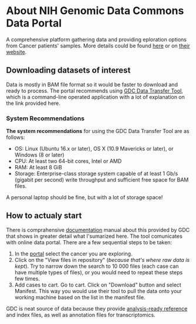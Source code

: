 # About NIH Genomic Data Commons Data Portal

A comprehensive platform gathering data and providing eploration options from Cancer patients' samples. More details could be found [here](https://github.com/NCI-GDC/gdc-docs) or on [their website](https://gdc.cancer.gov/).
 
 
## Downloading datasets of interest
 
Data is mostly in BAM file format so it would be faster to download and ready to process. 
The portal recommends using [GDC Data Transfer Tool](https://gdc.cancer.gov/access-data/gdc-data-transfer-tool), 
which is a command-line operated application with a lot of explanation on the link provided here.


### System Recommendations 

**The system recommendations** for using the GDC Data Transfer Tool are as follows:

- OS: Linux (Ubuntu 16.x or later), OS X (10.9 Mavericks or later), or Windows (8 or later)
- CPU: At least two 64-bit cores, Intel or AMD
- RAM: At least 8 GiB
- Storage: Enterprise-class storage system capable of at least 1 Gb/s (gigabit per second) write throughput and sufficient free space for BAM files.
 
A personal laptop should be fine, but with a lot of storage space!

## How to actualy start
 
 There is comprahensive [documentation](https://docs.gdc.cancer.gov/Data_Transfer_Tool/Users_Guide/Preparing_for_Data_Download_and_Upload/) manual about this provided by GDC that shows in greater detail what I'sumarized here.
 The tool comunicates with online data portal. There are a few sequential steps to be taken:
  1. In the [portal]() select the cancer you are exploring.
  2. Click on the "View files in repository" (*because that's where raw data is kept*). Try to narrow down the search to 10 000 files (each case can have multiple types of files), or you would need to repeat these steps few times.
  3. Add cases to cart. Go to cart. Click on "Download" button and select Manifest. This way you would use their tool to pull the data onto your working machine based on the list in the manifest file.
 
GDC is neat source of data because they provide [analysis-ready reference](https://gdc.cancer.gov/about-data/gdc-data-processing/gdc-reference-files) and index files, as well as annotation files for transcriptomics. 
